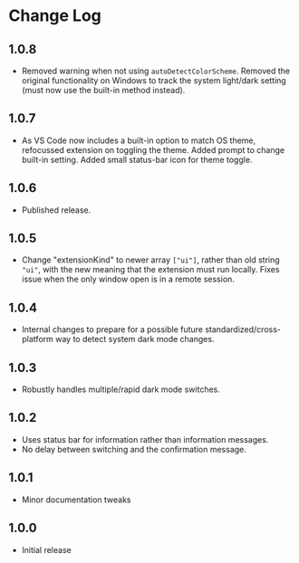 # Change Log

## 1.0.8

- Removed warning when not using `autoDetectColorScheme`.  Removed the original functionality on Windows to track the system light/dark setting (must now use the built-in method instead).

## 1.0.7

- As VS Code now includes a built-in option to match OS theme, refocussed extension on toggling the theme.  Added prompt to change built-in setting.  Added small status-bar icon for theme toggle.

## 1.0.6

- Published release.

## 1.0.5

- Change "extensionKind" to newer array `["ui"]`, rather than old string `"ui"`, with the new meaning that the extension must run locally.  Fixes issue when the only window open is in a remote session.

## 1.0.4

- Internal changes to prepare for a possible future standardized/cross-platform way to detect system dark mode changes.

## 1.0.3

- Robustly handles multiple/rapid dark mode switches.

## 1.0.2

- Uses status bar for information rather than information messages.
- No delay between switching and the confirmation message.

## 1.0.1

- Minor documentation tweaks

## 1.0.0

- Initial release

